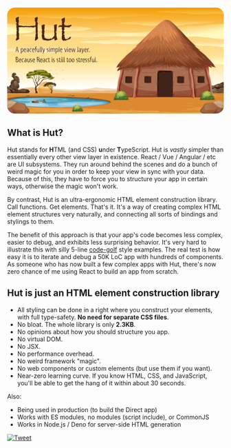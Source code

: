 <p align="center">
	<img src="docs/cover.png" alt="Hut Cover Image">
</p>

## What is Hut?

Hut stands for **H**TML (and CSS) **u**nder **T**ypeScript. Hut is *vastly* simpler than essentially every other view layer in existence. React / Vue / Angular / etc are UI subsystems. They run around behind the scenes and do a bunch of weird magic for you in order to keep your view in sync with your data. Because of this, they have to force you to structure your app in certain ways, otherwise the magic won't work.

By contrast, Hut is an ultra-ergonomic HTML element construction library. Call functions. Get elements. That's it. It's a way of creating complex HTML element structures very naturally, and connecting all sorts of bindings and stylings to them. 

The benefit of this approach is that your app's code becomes less complex, easier to debug, and exhibits less surprising behavior. It's very hard to illustrate this with silly 5-line [code-golf](https://en.wikipedia.org/wiki/Code_golf) style examples. The real test is how easy it is to iterate and debug a 50K LoC app with hundreds of components. As someone who has now built a few complex apps with Hut, there's now zero chance of me using React to build an app from scratch.

## Hut is just an HTML element construction library

- All styling can be done in a right where you construct your elements, with full type-safety. **No need for separate CSS files**.
- No bloat. The whole library is only **2.3KB**.
- No opinions about how you should structure you app.
- No virtual DOM.
- No JSX.
- No performance overhead.
- No weird framework "magic".
- No web components or custom elements (but use them if you want).
- Near-zero learning curve. If you know HTML, CSS, and JavaScript, you'll be able to get the hang of it within about 30 seconds.

Also: 

- Being used in production (to build the Direct app)
- Works with ES modules, no modules (script include), or CommonJS
- Works in Node.js / Deno for server-side HTML generation

[![Tweet](https://img.shields.io/twitter/url/http/shields.io.svg?style=social)](https://twitter.com/intent/tweet?text=Is%20React%20too%20complicated%3F%20Give%20Hut.js%20a%20go.&url=https://github.com/paul-go/Hut)

